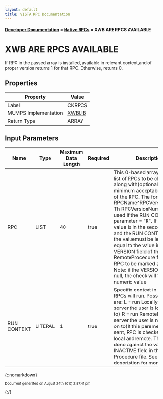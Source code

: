 ```yaml
---
layout: default
title: VISTA RPC Documentation
---
```


#### [Developer Documentation](../index) &#187; [Native RPCs](TableOfContents) &#187; XWB ARE RPCS AVAILABLE<br/>
# XWB ARE RPCS AVAILABLE

If RPC in the passed array is installed, available in relevant context,and of proper version returns 1 for that RPC. Otherwise, returns 0.

## Properties

Property | Value
--- | ---
Label | CKRPCS
MUMPS Implementation | [XWBLIB](http://code.osehra.org/dox/Routine_XWBLIB_source.html)
Return Type | ARRAY


## Input Parameters

Name | Type | Maximum Data Length | Required | Description
--- | --- | --- | --- | ---
RPC | LIST | 40 | true | This 0-based array contains list of RPCs to be checked along with(optionally) a minimum acceptable version of the RPC.  The format is:                 RPCName^RPCVersionNumber Th RPCVersionNumber is only used if the RUN CONTEXT parameter &#x3D; &quot;R&quot;.  If anumeric value is in the second ^-piece and the RUN CONTEXT &#x3D;&quot;R&quot;, the valuemust be less than or equal to the value in the VERSION field of the RemoteProcedure file for the RPC to be marked available.  Note: if the VERSIONfield is null, the check will fail for any numeric value.
RUN CONTEXT | LITERAL | 1 | true | Specific context in which RPCs will run.  Possible values are:      L  &#x3D;  run Locally (on the server the user is logged on to)      R  &#x3D;  run Remotely (on a server the user is not logged on to)If this parameter is not sent, RPC is checked for both local andremote. The check is done against the value in the INACTIVE field in the Remote Procedure file.  See that field&#x27;s description for more details.



{::nomarkdown} <br/><p style="font-size: 11px">Document generated on August 24th 2017, 2:57:41 pm</p>{:/}
